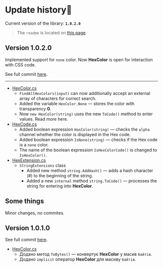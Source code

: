 ﻿# Update history🧪Current version of the library: **`1.0.2.0`**> The `readme` is located on [this page](https://github.com/crazq47/System.Windows.Media.Hex-NET48/blob/master/README.md).## Version 1.0.2.0Implemented support for `none` color. Now **HexColor** is open for interaction with CSS code.See full commit [here](https://github.com/crazq47/System.Windows.Media.Hex-NET48/commit/874fb25d22ddc92c85259520d1e1718356e10f25).--- - [HexColor.cs](https://github.com/crazq47/System.Windows.Media.Hex-NET48/commit/874fb25d22ddc92c85259520d1e1718356e10f25#diff-b88c67634d125e20c844538fae3a3908d2d394fdcb1534737d10e8cec1fcd964)   - `FindAllHexColors(input)` can now additionally accept an external array of characters for correct search.   - Added the variable `HexColor.None` — stores the color with transparency **0**.   - Now `new HexColor(string)` uses the new `ToCode()` method to enter values. Read more here.- [HexCode.cs](https://github.com/crazq47/System.Windows.Media.Hex-NET48/commit/874fb25d22ddc92c85259520d1e1718356e10f25#diff-8675a30571e182d6a9d22f6abc112c6d730c0e760fd43eda2bc36355967489a4)   - Added boolean expression `HasColor(string)` — checks the `alpha` channel whether the color is displayed in the Hex code.   - Added boolean expression `IsNone(string)` — checks if the Hex code is a `none` color.   - The name of the boolean expression `IsHexColorCode()` is changed to `IsHexColor()`.- [HexExtension.cs](https://github.com/crazq47/System.Windows.Media.Hex-NET48/commit/874fb25d22ddc92c85259520d1e1718356e10f25#diff-ed0ccd909343cfd9216505f099f3922daf7e78bb8e68f63e7cff76608f10ab70)   - `StringExtensions` class      - Added new method `string.AddHash()` — adds a hash character (#) to the beginning of the string.      - Added a new `internal` method `string.ToCode()` — processes the string for entering into **HexColor**.## Some thingsMinor changes, no commites.## Version 1.0.1.0See full commit [here](https://github.com/crazq47/System.Windows.Media.Hex-NET48/commit/f8ea72f347081a3cd399d6fdf78981c73bce0264). - [HexColor.cs](https://github.com/crazq47/System.Windows.Media.Hex-NET48/commit/f8ea72f347081a3cd399d6fdf78981c73bce0264#diff-b88c67634d125e20c844538fae3a3908d2d394fdcb1534737d10e8cec1fcd964)   - Додано метод `ToBytes()` — конвертує **HexColor** у масив `байтів`.   - Додано `implicit` оператор **HexColor** для масиву `байтів`.